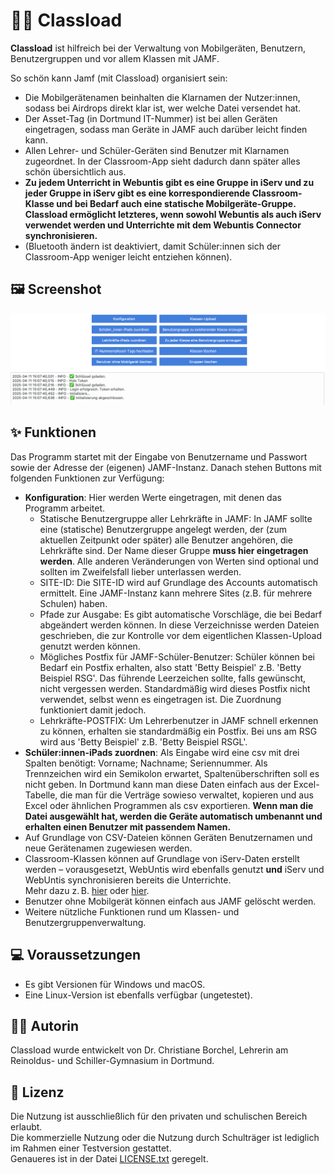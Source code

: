 # 👩‍🏫 Classload

**Classload** ist hilfreich bei der Verwaltung von Mobilgeräten, Benutzern, Benutzergruppen und vor allem Klassen mit JAMF.

So schön kann Jamf (mit Classload) organisiert sein: 
- Die Mobilgerätenamen beinhalten die Klarnamen der Nutzer:innen, sodass bei Airdrops direkt klar ist, wer welche Datei versendet hat.
- Der Asset-Tag (in Dortmund IT-Nummer) ist bei allen Geräten eingetragen, sodass man Geräte in JAMF auch darüber leicht finden kann.
- Allen Lehrer- und Schüler-Geräten sind Benutzer mit Klarnamen zugeordnet. In der Classroom-App sieht dadurch dann später alles schön übersichtlich aus.
- **Zu jedem Unterricht in Webuntis gibt es eine Gruppe in iServ und zu jeder Gruppe in iServ gibt es eine korrespondierende Classroom-Klasse und bei Bedarf auch eine statische Mobilgeräte-Gruppe. Classload ermöglicht letzteres, wenn sowohl Webuntis als auch iServ verwendet werden und Unterrichte mit dem Webuntis Connector synchronisieren.**
- (Bluetooth ändern ist deaktiviert, damit Schüler:innen sich der Classroom-App weniger leicht entziehen können).

## 🖼️ Screenshot

![Screenshot](screenshot.png)

## ✨ Funktionen

Das Programm startet mit der Eingabe von Benutzername und Passwort sowie der Adresse der (eigenen) JAMF-Instanz. Danach stehen Buttons mit folgenden Funktionen zur Verfügung: 

- **Konfiguration**: Hier werden Werte eingetragen, mit denen das Programm arbeitet.
    - Statische Benutzergruppe aller Lehrkräfte in JAMF: In JAMF sollte eine (statische) Benutzergruppe angelegt werden, der (zum aktuellen Zeitpunkt oder später) alle Benutzer angehören, die Lehrkräfte sind. Der Name dieser Gruppe **muss hier eingetragen werden**. Alle anderen Veränderungen von Werten sind optional und sollten im Zweifelsfall lieber unterlassen werden.
    - SITE-ID: Die SITE-ID wird auf Grundlage des Accounts automatisch ermittelt. Eine JAMF-Instanz kann mehrere Sites (z.B. für mehrere Schulen) haben.
    - Pfade zur Ausgabe: Es gibt automatische Vorschläge, die bei Bedarf abgeändert werden können. In diese Verzeichnisse werden Dateien geschrieben, die zur Kontrolle vor dem eigentlichen Klassen-Upload genutzt werden können.
    - Mögliches Postfix für JAMF-Schüler-Benutzer: Schüler können bei Bedarf ein Postfix erhalten, also statt 'Betty Beispiel' z.B. 'Betty Beispiel RSG'. Das führende Leerzeichen sollte, falls gewünscht, nicht vergessen werden. Standardmäßig wird dieses Postfix nicht verwendet, selbst wenn es eingetragen ist. Die Zuordnung funktioniert damit jedoch.
    - Lehrkräfte-POSTFIX: Um Lehrerbenutzer in JAMF schnell erkennen zu können, erhalten sie standardmäßig ein Postfix. Bei uns am RSG wird aus 'Betty Beispiel' z.B. 'Betty Beispiel RSGL'.
- **Schüler:innen-iPads zuordnen**: Als Eingabe wird eine csv mit drei Spalten benötigt: Vorname; Nachname; Seriennummer. Als Trennzeichen wird ein Semikolon erwartet, Spaltenüberschriften soll es nicht geben. In Dortmund kann man diese Daten einfach aus der Excel-Tabelle, die man für die Verträge sowieso verwaltet, kopieren und aus Excel oder ähnlichen Programmen als csv exportieren. **Wenn man die Datei ausgewählt hat, werden die Geräte automatisch umbenannt und erhalten einen Benutzer mit passendem Namen.**
- Auf Grundlage von CSV-Dateien können Geräten Benutzernamen und neue Gerätenamen zugewiesen werden.
- Classroom-Klassen können auf Grundlage von iServ-Daten erstellt werden – vorausgesetzt, WebUntis wird ebenfalls genutzt **und** iServ und WebUntis synchronisieren bereits die Unterrichte.  
  Mehr dazu z. B. [hier](https://help.untis.at/hc/de/articles/4411822372754-Plattform-Applikation-IServ) oder [hier](https://doku.iserv.de/manage/user/webuntis/).
- Benutzer ohne Mobilgerät können einfach aus JAMF gelöscht werden.
- Weitere nützliche Funktionen rund um Klassen- und Benutzergruppenverwaltung.

## 💻 Voraussetzungen

- Es gibt Versionen für Windows und macOS.
- Eine Linux-Version ist ebenfalls verfügbar (ungetestet).

## 🧑‍💻 Autorin

Classload wurde entwickelt von Dr. Christiane Borchel, Lehrerin am Reinoldus- und Schiller-Gymnasium in Dortmund.

## 📄 Lizenz

Die Nutzung ist ausschließlich für den privaten und schulischen Bereich erlaubt.  
Die kommerzielle Nutzung oder die Nutzung durch Schulträger ist lediglich im Rahmen einer Testversion gestattet.  
Genaueres ist in der Datei [LICENSE.txt](LICENSE.txt) geregelt.
